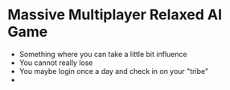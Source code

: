 # Massive Multiplayer Relaxed AI Game
- Something where you can take a little bit influence
- You cannot really lose
- You maybe login once a day and check in on your "tribe"
-
